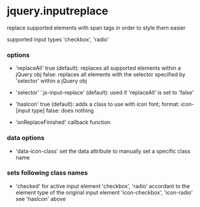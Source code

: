 jquery.inputreplace
===================

replace supported elements with span tags in order to style them easier

supported input types 'checkbox', 'radio'

### options

*	'replaceAll'
	true (default): replaces all supported elements within a jQuery obj
	false: replaces all elements with the selector specified by 'selector' within a jQuery obj

*	'selector'
	'.js-input-replace' (default): used if 'replaceAll' is set to 'false'

*	'hasIcon'
	true (default): adds a class to use with icon font; format: icon-[input type]
	false: does nothing

*	'onReplaceFinished'
	callback function

### data options

*	'data-icon-class'
	set the data attribute to manually set a specific class name

### sets following class names

*	'checked' for active input element
	'checkbox', 'radio' accordant to the element type of the original input element
	'icon-checkbox', 'icon-radio' see 'hasIcon' above

